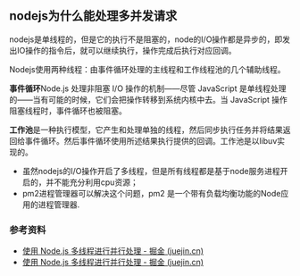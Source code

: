 ## nodejs为什么能处理多并发请求

nodejs是单线程的，但是它的执行不是阻塞的，node的I/O操作都是异步的，即发出IO操作的指令后，就可以继续执行，操作完成后执行对应回调。

Nodejs使用两种线程：由事件循环处理的主线程和工作线程池的几个辅助线程。

**事件循环**Node.js 处理非阻塞 I/O 操作的机制——尽管 JavaScript 是单线程处理的——当有可能的时候，它们会把操作转移到系统内核中去。当 JavaScript 操作阻塞线程时，事件循环也被阻塞。

**工作池**是一种执行模型，它产生和处理单独的线程，然后同步执行任务并将结果返回给事件循环。然后事件循环使用所述结果执行提供的回调。工作池是以libuv实现的。

- 虽然nodejs的I/O操作开启了多线程，但是所有线程都是基于node服务进程开启的，并不能充分利用cpu资源；
- pm2进程管理器可以解决这个问题，pm2 是一个带有负载均衡功能的Node应用的进程管理器.

### 参考资料

- [使用 Node.js 多线程进行并行处理 - 掘金 (juejin.cn)](https://juejin.cn/post/7075256441019465742)
- [使用 Node.js 多线程进行并行处理 - 掘金 (juejin.cn)](https://juejin.cn/post/7075256441019465742)